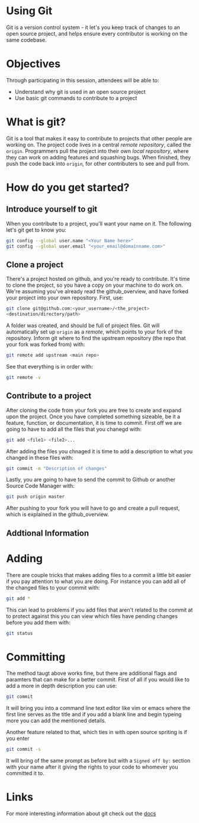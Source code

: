 # Using Git
Git is a version control system - it let's you keep track of changes to an open
source project, and helps ensure every contributor is working on the same
codebase.

# Objectives
Through participating in this session, attendees will be able to:
* Understand why git is used in an open source project
* Use basic git commands to contribute to a project

# What is git?
Git is a tool that makes it easy to contribute to projects that other people are
working on. The project code lives in a central _remote repository_, called the 
`origin`. Programmers pull the project into their own _local repository_,
where they can work on adding features and squashing bugs. When finished, they
push the code back into `origin`, for other contributers to see and pull from.

# How do you get started?
## Introduce yourself to git
When you contribute to a project, you'll want your name on it. The following
let's git get to know you:
```bash
git config --global user.name "<Your Name here>"
git config --global user.email "<your_email@domainname.com>"
```

## Clone a project
There's a project hosted on github, and you're ready to contribute. It's time to
clone the project, so you have a copy on your machine to do work on. We're
assuming you've already read the github\_overview, and have forked your project
into your own repository. First, use:
```bash
git clone git@github.com:<your_username>/<the_project>
<destination/directory/path>
```
A folder was created, and should be full of project files. Git will
automatically set up `origin` as a _remote_, which points to your fork of the
repository. Inform git where to find the upstream repository (the repo that your
fork was forked from) with:
```bash
git remote add upstream <main repo>
```
See that everything is in order with:
```bash
git remote -v
```

## Contribute to a project
After cloning the code from your fork you are free to create and expand upon the
project. Once you have completed something sizeable, be it a feature, function,
or documentation, it is time to commit. First off we are going to have to add all
the files that you chanegd with:
```bash
git add <file1> <file2>...
```
After adding the files you chnaged it is time to add a description to what you
changed in these files with:
```bash
git commit -m "Description of changes"
```
Lastly, you are going to have to send the commit to Github or another Source Code
Manager with:
```bash
git push origin master
```
After pushing to your fork you will have to go and create a pull request, which is
explained in the github\_overview.

## Addtional Information
# Adding
There are couple tricks that makes adding files to a commit a little bit easier
if you pay attention to what you are doing. For instance you can add all of the
changed files to your commit with:
```bash
git add *
```
This can lead to problems if you add files that aren't related to the commit at
to protect against this you can view which files have pending changes before you
add them with:
```bash
git status
```

# Committing
The method taugt above works fine, but there are additional flags and paramters
that can make for a better commit. First of all if you would like to add a more
in depth description you can use:
```bash
git commit
```
It will bring you into a command line text editor like vim or emacs where the
first line serves as the title and if you add a blank line and begin typeing more
you can add the mentioned details.

Another feature related to that, which ties in with open source spriting is if you
enter
```bash
git commit -s
```
It will bring of the same prompt as before but with a `Signed off by:` section 
with your name after it giving the rights to your code to whomever you committed
it to.


# Links
For more interesting information about git check out the [docs](https://git-scm.com/)
